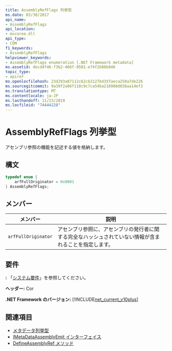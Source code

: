 ```yaml
---
title: AssemblyRefFlags 列挙型
ms.date: 03/30/2017
api_name:
- AssemblyRefFlags
api_location:
- mscoree.dll
api_type:
- COM
f1_keywords:
- AssemblyRefFlags
helpviewer_keywords:
- AssemblyRefFlags enumeration [.NET Framework metadata]
ms.assetid: decd4f46-f3b2-466f-9501-e74f2b86b846
topic_type:
- apiref
ms.openlocfilehash: 23d293a87112c62cb2127b435faeca258a7de226
ms.sourcegitcommit: 9a39f2a06f110c9c7ca54ba216900d038aa14ef3
ms.translationtype: MT
ms.contentlocale: ja-JP
ms.lasthandoff: 11/23/2019
ms.locfileid: "74444228"
---
```

# <a name="assemblyrefflags-enumeration"></a>AssemblyRefFlags 列挙型
アセンブリ参照の機能を記述する値を格納します。  
  
## <a name="syntax"></a>構文  
  
```cpp  
typedef enum {  
    arfFullOriginator = 0x0001  
} AssemblyRefFlags;  
```  
  
## <a name="members"></a>メンバー  
  
|メンバー|説明|  
|------------|-----------------|  
|`arfFullOriginator`|アセンブリ参照に、アセンブリの発行者に関する完全なハッシュされていない情報が含まれることを指定します。|  
  
## <a name="requirements"></a>要件  
 **:** 「[システム要件](../../../../docs/framework/get-started/system-requirements.md)」を参照してください。  
  
 **ヘッダー:** Cor  
  
 **.NET Framework のバージョン:** [!INCLUDE[net_current_v10plus](../../../../includes/net-current-v10plus-md.md)]  
  
## <a name="see-also"></a>関連項目

- [メタデータ列挙型](../../../../docs/framework/unmanaged-api/metadata/metadata-enumerations.md)
- [IMetaDataAssemblyEmit インターフェイス](../../../../docs/framework/unmanaged-api/metadata/imetadataassemblyemit-interface.md)
- [DefineAssemblyRef メソッド](../../../../docs/framework/unmanaged-api/metadata/imetadataassemblyemit-defineassemblyref-method.md)
